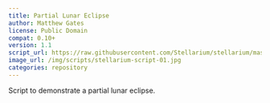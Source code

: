 ```yaml
---
title: Partial Lunar Eclipse
author: Matthew Gates
license: Public Domain
compat: 0.10+
version: 1.1
script_url: https://raw.githubusercontent.com/Stellarium/stellarium/master/scripts/lunar_partial.ssc
image_url: /img/scripts/stellarium-script-01.jpg
categories: repository
---
```

Script to demonstrate a partial lunar eclipse.